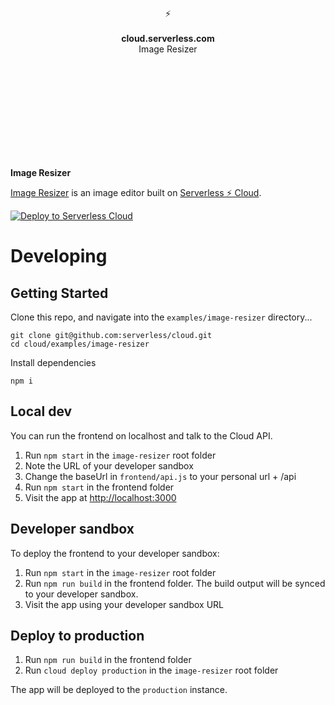 <br>
<br>
<br>
<br>
<br>
<br>
<br>
<p align="center">
⚡️
<br>
<br>
<b>cloud.serverless.com</b>
<br>
Image Resizer
</p>

<br>
<br>
<br>
<br>
<br>
<br>
<br>
<br>
<br>

**Image Resizer**

[Image Resizer](https://purple-art-64y4z.cloud.serverless.com/) is an image editor built on [Serverless ⚡️ Cloud](https://serverless.com/cloud/).

[![Deploy to Serverless Cloud](https://cloud.serverless.com/deploy.svg)](https://cloud.serverless.com/start/clone?repoUrl=https%3A%2F%2Fgithub.com%2Fserverless%2Fcloud%2Ftree%2Fmain%2Fexamples%2Fimage-resizer)

# Developing

## Getting Started

Clone this repo, and navigate into the `examples/image-resizer` directory...

```
git clone git@github.com:serverless/cloud.git
cd cloud/examples/image-resizer
```

Install dependencies

```
npm i
```

## Local dev

You can run the frontend on localhost and talk to the Cloud API.

1. Run `npm start` in the `image-resizer` root folder
1. Note the URL of your developer sandbox
1. Change the baseUrl in `frontend/api.js` to your personal url + /api
1. Run `npm start` in the frontend folder
1. Visit the app at [http://localhost:3000](http://localhost:3000)

## Developer sandbox

To deploy the frontend to your developer sandbox:

1. Run `npm start` in the `image-resizer` root folder
1. Run `npm run build` in the frontend folder. The build output will be synced to your developer sandbox.
1. Visit the app using your developer sandbox URL

## Deploy to production

1. Run `npm run build` in the frontend folder
1. Run `cloud deploy production` in the `image-resizer` root folder

The app will be deployed to the `production` instance.
